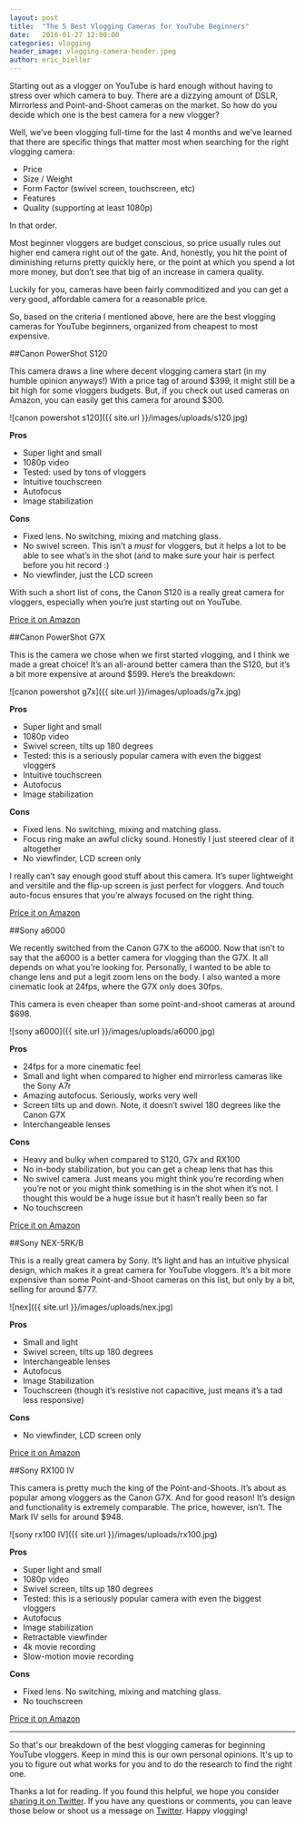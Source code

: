 ```yaml
---
layout: post
title:  "The 5 Best Vlogging Cameras for YouTube Beginners"
date:   2016-01-27 12:00:00
categories: vlogging
header_image: vlogging-camera-header.jpeg
author: eric_bieller
---
```


Starting out as a vlogger on YouTube is hard enough without having to stress over which camera to buy. There are a dizzying amount of DSLR, Mirrorless and Point-and-Shoot cameras on the market. So how do you decide which one is the best camera for a new vlogger?

Well, we’ve been vlogging full-time for the last 4 months and we’ve learned that there are specific things that matter most when searching for the right vlogging camera:

- Price
- Size / Weight
- Form Factor (swivel screen, touchscreen, etc)
- Features
- Quality (supporting at least 1080p)

In that order.

Most beginner vloggers are budget conscious, so price usually rules out higher end camera right out of the gate. And, honestly, you hit the point of diminishing returns pretty quickly here, or the point at which you spend a lot more money, but don’t see that big of an increase in camera quality.

Luckily for you, cameras have been fairly commoditized and you can get a very good, affordable camera for a reasonable price.

So, based on the criteria I mentioned above, here are the best vlogging cameras for YouTube beginners, organized from cheapest to most expensive.

##Canon PowerShot S120

This camera draws a line where decent vlogging camera start (in my humble opinion anyways!) With a price tag of around $399, it might still be a bit high for some vloggers budgets. But, if you check out used cameras on Amazon, you can easily get this camera for around $300.

![canon powershot s120]({{ site.url }}/images/uploads/s120.jpg)

**Pros**

- Super light and small
- 1080p video
- Tested: used by tons of vloggers
- Intuitive touchscreen
- Autofocus
- Image stabilization

**Cons**

- Fixed lens. No switching, mixing and matching glass.
- No swivel screen. This isn’t a *must* for vloggers, but it helps a lot to be able to see what’s in the shot (and to make sure your hair is perfect before you hit record :)
- No viewfinder, just the LCD screen

With such a short list of cons, the Canon S120 is a really great camera for vloggers, especially when you’re just starting out on YouTube.

[Price it on Amazon](http://www.amazon.com/Canon-PowerShot-Digital-Optical-Full-HD/dp/B00EFILNV8)

##Canon PowerShot G7X

This is the camera we chose when we first started vlogging, and I think we made a great choice! It’s an all-around better camera than the S120, but it’s a bit more expensive at around $599. Here’s the breakdown:

![canon powershot g7x]({{ site.url }}/images/uploads/g7x.jpg)

**Pros**

- Super light and small
- 1080p video
- Swivel screen, tilts up 180 degrees
- Tested: this is a seriously popular camera with even the biggest vloggers
- Intuitive touchscreen
- Autofocus
- Image stabilization

**Cons**

- Fixed lens. No switching, mixing and matching glass.
- Focus ring make an awful clicky sound. Honestly I just steered clear of it altogether
- No viewfinder, LCD screen only

I really can’t say enough good stuff about this camera. It’s super lightweight and versitile and the flip-up screen is just perfect for vloggers. And touch auto-focus ensures that you’re always focused on the right thing.

[Price it on Amazon](http://www.amazon.com/Canon-PowerShot-G7-Digital-Camera/dp/B00NEWYE12/ref=sr_1_1?s=photo&ie=UTF8&qid=1453953315&sr=1-1&keywords=canon+g7x)

##Sony a6000

We recently switched from the Canon G7X to the a6000. Now that isn’t to say that the a6000 is a better camera for vlogging than the G7X. It all depends on what you’re looking for. Personally, I wanted to be able to change lens and put a legit zoom lens on the body. I also wanted a more cinematic look at 24fps, where the G7X only does 30fps.

This camera is even cheaper than some point-and-shoot cameras at around $698.

![sony a6000]({{ site.url }}/images/uploads/a6000.jpg)

**Pros**

- 24fps for a more cinematic feel
- Small and light when compared to higher end mirrorless cameras like the Sony A7r
- Amazing autofocus. Seriously, works very well
- Screen tilts up and down. Note, it doesn’t swivel 180 degrees like the Canon G7X
- Interchangeable lenses

**Cons**

- Heavy and bulky when compared to S120, G7x and RX100
- No in-body stabilization, but you can get a cheap lens that has this
- No swivel camera. Just means you might think you’re recording when you’re not or you might think something is in the shot when it’s not. I thought this would be a huge issue but it hasn’t really been so far
- No touchscreen

[Price it on Amazon](http://www.amazon.com/Sony-Mirrorless-Digital-Camera-16-50mm/dp/B00I8BICB2/ref=sr_1_4?s=photo&ie=UTF8&qid=1453953399&sr=1-4&keywords=sony+a6000)

##Sony NEX-5RK/B

This is a really great camera by Sony. It’s light and has an intuitive physical design, which makes it a great camera for YouTube vloggers. It’s a bit more expensive than some Point-and-Shoot cameras on this list, but only by a bit, selling for around $777.

![nex]({{ site.url }}/images/uploads/nex.jpg)

**Pros**

- Small and light
- Swivel screen, tilts up 180 degrees
- Interchangeable lenses
- Autofocus
- Image Stabilization
- Touchscreen (though it’s resistive not capacitive, just means it’s a tad less responsive)

**Cons**

- No viewfinder, LCD screen only

[Price it on Amazon](http://www.amazon.com/Sony-NEX-5RK-Mirrorless-Digital-18-55mm/dp/B0090QXG92/ref=sr_1_1?s=photo&ie=UTF8&qid=1453953342&sr=1-1&keywords=NEX-5RK%2FB)

##Sony RX100 IV

This camera is pretty much the king of the Point-and-Shoots. It’s about as popular among vloggers as the Canon G7X. And for good reason! It’s design and functionality is extremely comparable. The price, however, isn’t. The Mark IV sells for around $948.

![sony rx100 IV]({{ site.url }}/images/uploads/rx100.jpg)

**Pros**

- Super light and small
- 1080p video
- Swivel screen, tilts up 180 degrees
- Tested: this is a seriously popular camera with even the biggest vloggers
- Autofocus
- Image stabilization
- Retractable viewfinder
- 4k movie recording
- Slow-motion movie recording

**Cons**

- Fixed lens. No switching, mixing and matching glass.
- No touchscreen

[Price it on Amazon](http://www.amazon.com/Sony-Cyber-shot-DSC-RX100-Digital-Camera/dp/B00ZDWGM34/ref=sr_1_2?s=photo&ie=UTF8&qid=1453953364&sr=1-2&keywords=sony+rx100)

---

So that's our breakdown of the best vlogging cameras for beginning YouTube vloggers. Keep in mind this is our own personal opinions. It's up to you to figure out what works for you and to do the research to find the right one.

Thanks a lot for reading. If you found this helpful, we hope you consider <a class="twitter-share-button"
  href="https://twitter.com/intent/tweet?text=The 5 Best Vlogging Cameras for YouTube Beginners via @the_endless_a http://bit.ly/1nzJ6IU"
  data-size="large">sharing it on Twitter</a>. If you have any questions or comments, you can leave those below or shoot us a message on [Twitter](http://twitter.com/the_endless_a). Happy vlogging!



